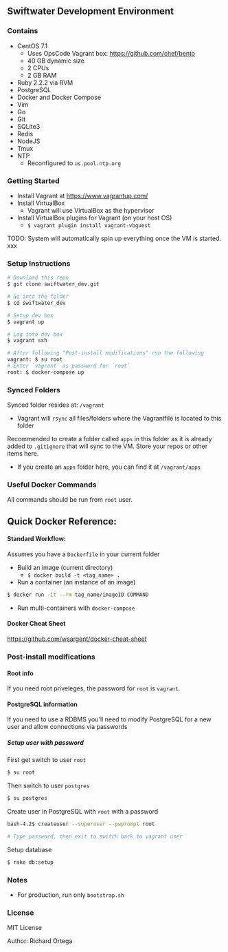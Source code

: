 ## Swiftwater Development Environment

### Contains
- CentOS 7.1
  - Uses OpsCode Vagrant box: https://github.com/chef/bento
  - 40 GB dynamic size
  - 2 CPUs
  - 2 GB RAM
- Ruby 2.2.2 via RVM
- PostgreSQL
- Docker and Docker Compose
- Vim
- Go
- Git
- SQLite3
- Redis
- NodeJS
- Tmux
- NTP
  - Reconfigured to `us.pool.ntp.org`

### Getting Started
- Install Vagrant at https://www.vagrantup.com/
- Install VirtualBox
  - Vagrant will use VirtualBox as the hypervisor
- Install VirtualBox plugins for Vagrant (on your host OS)
  - `$ vagrant plugin install vagrant-vbguest`

TODO: System will automatically spin up everything once the VM is started. xxx

### Setup Instructions

```bash
# Download this repo
$ git clone swiftwater_dev.git

# Go into the folder
$ cd swiftwater_dev

# Setup dev box
$ vagrant up

# Log into dev box
$ vagrant ssh

# After following "Post-install modifications" run the following
vagrant: $ su root
# Enter `vagrant` as password for `root`
root: $ docker-compose up
```

### Synced Folders
Synced folder resides at: `/vagrant`
- Vagrant will `rsync` all files/folders where the Vagrantfile is located to this folder

Recommended to create a folder called `apps` in this folder as it is already added to `.gitignore` that will sync to the VM. Store your repos or other items here.
- If you create an `apps` folder here, you can find it at `/vagrant/apps`


### Useful Docker Commands
All commands should be run from `root` user.

Quick Docker Reference:
  -


#### Standard Workflow:
Assumes you have a `Dockerfile` in your current folder
- Build an image (current directory)
  - `$ docker build -t <tag_name> .`
- Run a container (an instance of an image)

```bash
$ docker run -it --rm tag_name/imageID COMMAND
```

- Run multi-containers with `docker-compose`

#### Docker Cheat Sheet
https://github.com/wsargent/docker-cheat-sheet

### Post-install modifications
#### Root info
If you need root priveleges, the password for `root` is `vagrant`.

#### PostgreSQL information
If you need to use a RDBMS you'll need to modify PostgreSQL for a new user and allow connections via passwords

##### Setup user with password
First get switch to user `root`
```bash
$ su root
```

Then switch to user `postgres`
```bash
$ su postgres
```

Create user in PostgreSQL with `root` with a password
```bash
bash-4.2$ createuser --superuser --pwprompt root

# Type password, then exit to switch back to vagrant user
```

Setup database
```bash
$ rake db:setup
```

### Notes
- For production, run only `bootstrap.sh`

### License
MIT License

Author: Richard Ortega

